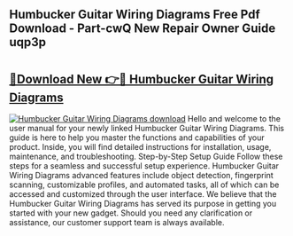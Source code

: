 ## Humbucker Guitar Wiring Diagrams Free Pdf Download - Part-cwQ New Repair Owner Guide uqp3p

# <h2><a href="http://dflkkrd.blite.top/?on=Humbucker+Guitar+Wiring+Diagrams">🔗Download New 👉🔴 Humbucker Guitar Wiring Diagrams</a></h2>

[![Humbucker Guitar Wiring Diagrams download](https://i.imgur.com/lujVjoI.png)](http://dflkkrd.blite.top/?on=Humbucker+Guitar+Wiring+Diagrams)
Hello and welcome to the user manual for your newly linked Humbucker Guitar Wiring Diagrams. This guide is here to help you master the functions and capabilities of your product. Inside, you will find detailed instructions for installation, usage, maintenance, and troubleshooting. Step-by-Step Setup Guide Follow these steps for a seamless and successful setup experience. Humbucker Guitar Wiring Diagrams advanced features include object detection, fingerprint scanning, customizable profiles, and automated tasks, all of which can be accessed and customized through the user interface. We believe that the Humbucker Guitar Wiring Diagrams has served its purpose in getting you started with your new gadget. Should you need any clarification or assistance, our customer support team is always available.

